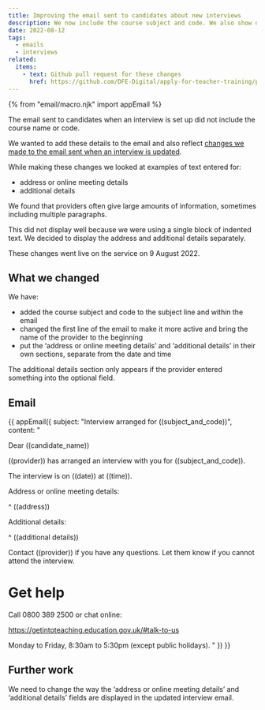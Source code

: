 ```yaml
---
title: Improving the email sent to candidates about new interviews
description: We now include the course subject and code. We also show details separately rather than in a single section.
date: 2022-08-12
tags:
  - emails
  - interviews
related:
  items:
    - text: Github pull request for these changes
      href: https://github.com/DFE-Digital/apply-for-teacher-training/pull/7276
---
```


{% from "email/macro.njk" import appEmail %}

The email sent to candidates when an interview is set up did not include the course name or code.

We wanted to add these details to the email and also reflect [changes we made to the email sent when an interview is updated](/manage-teacher-training-applications/emailing-candidates-about-upcoming-interviews-when-their-course-is-changed/).

While making these changes we looked at examples of text entered for:

- address or online meeting details
- additional details

We found that providers often give large amounts of information, sometimes including multiple paragraphs.

This did not display well because we were using a single block of indented text. We decided to display the address and additional details separately.

These changes went live on the service on 9 August 2022.

## What we changed

We have:

- added the course subject and code to the subject line and within the email
- changed the first line of the email to make it more active and bring the name of the provider to the beginning
- put the ‘address or online meeting details’ and ‘additional details’ in their own sections, separate from the date and time

The additional details section only appears if the provider entered something into the optional field.

## Email

<!-- markdownlint-disable MD001 MD025 -->

{{ appEmail({
  subject: "Interview arranged for ((subject_and_code))",
  content: "

Dear ((candidate_name))

((provider)) has arranged an interview with you for ((subject_and_code)).

The interview is on ((date)) at ((time)).

Address or online meeting details:

^ ((address))

Additional details:

^ ((additional details))

Contact ((provider)) if you have any questions. Let them know if you cannot attend the interview.

# Get help

Call 0800 389 2500 or chat online:

https://getintoteaching.education.gov.uk/#talk-to-us

Monday to Friday, 8:30am to 5:30pm (except public holidays).
  "
}) }}

<!-- markdownlint-enable MD001 MD025 -->

## Further work

We need to change the way the ‘address or online meeting details’ and ‘additional details’ fields are displayed in the updated interview email.

